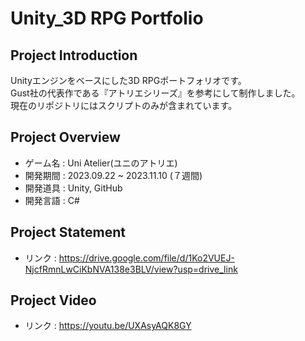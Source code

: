 # Unity_3D RPG Portfolio
## Project Introduction
Unityエンジンをベースにした3D RPGポートフォリオです。
<br/>Gust社の代表作である『アトリエシリーズ』を参考にして制作しました。
<br/>現在のリポジトリにはスクリプトのみが含まれています。

## Project Overview
- ゲーム名 : Uni Atelier(ユニのアトリエ)
- 開発期間 : 2023.09.22 ~ 2023.11.10 (７週間)
- 開発道具 : Unity, GitHub
- 開発言語 : C#

## Project Statement
- リンク : https://drive.google.com/file/d/1Ko2VUEJ-NjcfRmnLwCiKbNVA138e3BLV/view?usp=drive_link

## Project Video
- リンク : https://youtu.be/UXAsyAQK8GY
